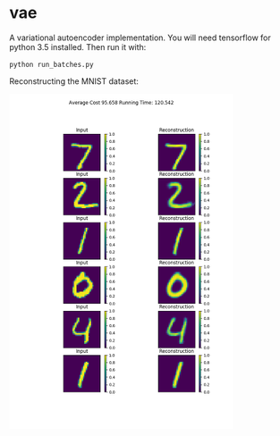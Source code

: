 # vae
A variational autoencoder implementation. You will need tensorflow for python 3.5 
installed. Then run it with: 

```
python run_batches.py
```

Reconstructing the MNIST dataset:

![example reconstruction](/sample_reconstruction.png)
